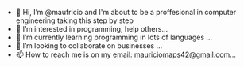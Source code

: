 - 👋 Hi, I’m @maufricio and I'm about to be a proffesional in computer engineering taking this step by step
- 👀 I’m interested in programming, help others...
- 🌱 I’m currently learning programming in lots of languages ...
- 💞️ I’m looking to collaborate on businesses ...
- 📫 How to reach me is on my email: mauriciomaps42@gmail.com...

<!---
maufricio/maufricio is a ✨ special ✨ repository because its `README.md` (this file) appears on your GitHub profile.
You can click the Preview link to take a look at your changes.
--->
